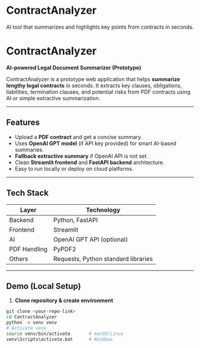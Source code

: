 # ContractAnalyzer
AI tool that summarizes and highlights key points from contracts in seconds.
# ContractAnalyzer

**AI-powered Legal Document Summarizer (Prototype)**

ContractAnalyzer is a prototype web application that helps **summarize lengthy legal contracts** in seconds. It extracts key clauses, obligations, liabilities, termination clauses, and potential risks from PDF contracts using AI or simple extractive summarization.  

---

## Features

- Upload a **PDF contract** and get a concise summary.
- Uses **OpenAI GPT model** (if API key provided) for smart AI-based summaries.
- **Fallback extractive summary** if OpenAI API is not set.
- Clean **Streamlit frontend** and **FastAPI backend** architecture.
- Easy to run locally or deploy on cloud platforms.

---

## Tech Stack

| Layer | Technology |
|-------|-----------|
| Backend | Python, FastAPI |
| Frontend | Streamlit |
| AI | OpenAI GPT API (optional) |
| PDF Handling | PyPDF2 |
| Others | Requests, Python standard libraries |

---

## Demo (Local Setup)

1. **Clone repository & create environment**
```bash
git clone <your-repo-link>
cd ContractAnalyzer
python -m venv venv
# Activate venv
source venv/bin/activate       # macOS/Linux
venv\Scripts\activate.bat      # Windows
